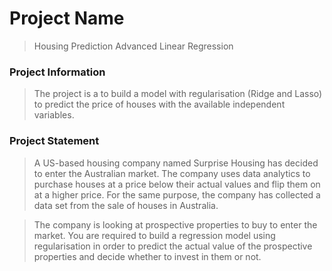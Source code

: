 # Project Name

> Housing Prediction Advanced Linear Regression

### Project Information

> The project is a to build a model with regularisation (Ridge and Lasso) to predict the price of houses with the available independent variables.

### Project Statement

> A US-based housing company named Surprise Housing has decided to enter the Australian market. The company uses data analytics to purchase houses at a price below their actual values and flip them on at a higher price. For the same purpose, the company has collected a data set from the sale of houses in Australia.

> The company is looking at prospective properties to buy to enter the market. You are required to build a regression model using regularisation in order to predict the actual value of the prospective properties and decide whether to invest in them or not.

